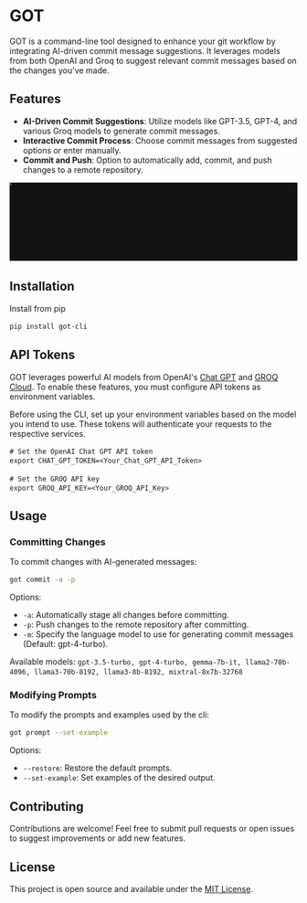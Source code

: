 # GOT

GOT is a command-line tool designed to enhance your git workflow by integrating AI-driven commit message suggestions. It leverages models from both OpenAI and Groq to suggest relevant commit messages based on the changes you've made.

## Features

- **AI-Driven Commit Suggestions**: Utilize models like GPT-3.5, GPT-4, and various Groq models to generate commit messages.
- **Interactive Commit Process**: Choose commit messages from suggested options or enter manually.
- **Commit and Push**: Option to automatically add, commit, and push changes to a remote repository.

![got](got.gif)

## Installation

Install from pip

```bash
pip install got-cli
```

## API Tokens

GOT leverages powerful AI models from OpenAI's [Chat GPT](https://platform.openai.com/docs/guides/text-generation) and [GROQ Cloud](https://console.groq.com/playground). To enable these features, you must configure API tokens as environment variables.

Before using the CLI, set up your environment variables based on the model you intend to use. These tokens will authenticate your requests to the respective services.

```
# Set the OpenAI Chat GPT API token
export CHAT_GPT_TOKEN=<Your_Chat_GPT_API_Token>

# Set the GROQ API key
export GROQ_API_KEY=<Your_GROQ_API_Key>
```

## Usage

### Committing Changes

To commit changes with AI-generated messages:

```bash
got commit -a -p
```

Options:

- `-a`: Automatically stage all changes before committing.
- `-p`: Push changes to the remote repository after committing.
- `-m`: Specify the language model to use for generating commit messages (Default: gpt-4-turbo).

Available models: `gpt-3.5-turbo, gpt-4-turbo, gemma-7b-it, llama2-70b-4096, llama3-70b-8192, llama3-8b-8192, mixtral-8x7b-32768`

### Modifying Prompts

To modify the prompts and examples used by the cli:

```bash
got prompt --set-example
```

Options:

- `--restore`: Restore the default prompts.
- `--set-example`: Set examples of the desired output.

## Contributing

Contributions are welcome! Feel free to submit pull requests or open issues to suggest improvements or add new features.

## License

This project is open source and available under the [MIT License](LICENSE).
